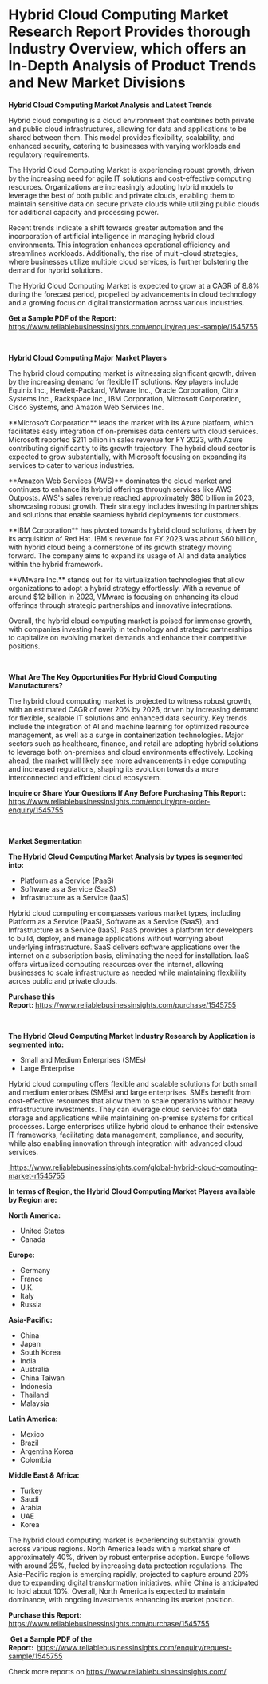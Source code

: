 <p><h1>Hybrid Cloud Computing Market Research Report Provides thorough Industry Overview, which offers an In-Depth Analysis of Product Trends and New Market Divisions</h1></p><p><strong>Hybrid Cloud Computing Market Analysis and Latest Trends</strong></p>
<p><p>Hybrid cloud computing is a cloud environment that combines both private and public cloud infrastructures, allowing for data and applications to be shared between them. This model provides flexibility, scalability, and enhanced security, catering to businesses with varying workloads and regulatory requirements.</p><p>The Hybrid Cloud Computing Market is experiencing robust growth, driven by the increasing need for agile IT solutions and cost-effective computing resources. Organizations are increasingly adopting hybrid models to leverage the best of both public and private clouds, enabling them to maintain sensitive data on secure private clouds while utilizing public clouds for additional capacity and processing power. </p><p>Recent trends indicate a shift towards greater automation and the incorporation of artificial intelligence in managing hybrid cloud environments. This integration enhances operational efficiency and streamlines workloads. Additionally, the rise of multi-cloud strategies, where businesses utilize multiple cloud services, is further bolstering the demand for hybrid solutions. </p><p>The Hybrid Cloud Computing Market is expected to grow at a CAGR of 8.8% during the forecast period, propelled by advancements in cloud technology and a growing focus on digital transformation across various industries.</p></p>
<p><strong>Get a Sample PDF of the Report:&nbsp;</strong> <a href="https://www.reliablebusinessinsights.com/enquiry/request-sample/1545755?utm_campaign=3353&utm_medium=2&utm_source=Github&utm_content=ia&utm_term=09032025&utm_id=hybrid-cloud-computing">https://www.reliablebusinessinsights.com/enquiry/request-sample/1545755</a></p>
<p>&nbsp;</p>
<p><strong>Hybrid Cloud Computing Major Market Players</strong></p>
<p><p>The hybrid cloud computing market is witnessing significant growth, driven by the increasing demand for flexible IT solutions. Key players include Equinix Inc., Hewlett-Packard, VMware Inc., Oracle Corporation, Citrix Systems Inc., Rackspace Inc., IBM Corporation, Microsoft Corporation, Cisco Systems, and Amazon Web Services Inc.</p><p>**Microsoft Corporation** leads the market with its Azure platform, which facilitates easy integration of on-premises data centers with cloud services. Microsoft reported $211 billion in sales revenue for FY 2023, with Azure contributing significantly to its growth trajectory. The hybrid cloud sector is expected to grow substantially, with Microsoft focusing on expanding its services to cater to various industries.</p><p>**Amazon Web Services (AWS)** dominates the cloud market and continues to enhance its hybrid offerings through services like AWS Outposts. AWS's sales revenue reached approximately $80 billion in 2023, showcasing robust growth. Their strategy includes investing in partnerships and solutions that enable seamless hybrid deployments for customers.</p><p>**IBM Corporation** has pivoted towards hybrid cloud solutions, driven by its acquisition of Red Hat. IBM's revenue for FY 2023 was about $60 billion, with hybrid cloud being a cornerstone of its growth strategy moving forward. The company aims to expand its usage of AI and data analytics within the hybrid framework.</p><p>**VMware Inc.** stands out for its virtualization technologies that allow organizations to adopt a hybrid strategy effortlessly. With a revenue of around $12 billion in 2023, VMware is focusing on enhancing its cloud offerings through strategic partnerships and innovative integrations.</p><p>Overall, the hybrid cloud computing market is poised for immense growth, with companies investing heavily in technology and strategic partnerships to capitalize on evolving market demands and enhance their competitive positions.</p></p>
<p>&nbsp;</p>
<p><strong>What Are The Key Opportunities For Hybrid Cloud Computing Manufacturers?</strong></p>
<p><p>The hybrid cloud computing market is projected to witness robust growth, with an estimated CAGR of over 20% by 2026, driven by increasing demand for flexible, scalable IT solutions and enhanced data security. Key trends include the integration of AI and machine learning for optimized resource management, as well as a surge in containerization technologies. Major sectors such as healthcare, finance, and retail are adopting hybrid solutions to leverage both on-premises and cloud environments effectively. Looking ahead, the market will likely see more advancements in edge computing and increased regulations, shaping its evolution towards a more interconnected and efficient cloud ecosystem.</p></p>
<p><strong>Inquire or Share Your Questions If Any Before Purchasing This Report:</strong> <a href="https://www.reliablebusinessinsights.com/enquiry/pre-order-enquiry/1545755?utm_campaign=3353&utm_medium=2&utm_source=Github&utm_content=ia&utm_term=09032025&utm_id=hybrid-cloud-computing">https://www.reliablebusinessinsights.com/enquiry/pre-order-enquiry/1545755</a></p>
<p>&nbsp;</p>
<p><strong>Market Segmentation</strong></p>
<p><strong>The Hybrid Cloud Computing Market Analysis by types is segmented into:</strong></p>
<p><ul><li>Platform as a Service (PaaS)</li><li>Software as a Service (SaaS)</li><li>Infrastructure as a Service (IaaS)</li></ul></p>
<p><p>Hybrid cloud computing encompasses various market types, including Platform as a Service (PaaS), Software as a Service (SaaS), and Infrastructure as a Service (IaaS). PaaS provides a platform for developers to build, deploy, and manage applications without worrying about underlying infrastructure. SaaS delivers software applications over the internet on a subscription basis, eliminating the need for installation. IaaS offers virtualized computing resources over the internet, allowing businesses to scale infrastructure as needed while maintaining flexibility across public and private clouds.</p></p>
<p><strong>Purchase this Report:&nbsp;</strong><a href="https://www.reliablebusinessinsights.com/purchase/1545755?utm_campaign=3353&utm_medium=2&utm_source=Github&utm_content=ia&utm_term=09032025&utm_id=hybrid-cloud-computing">https://www.reliablebusinessinsights.com/purchase/1545755</a></p>
<p>&nbsp;</p>
<p><strong>The Hybrid Cloud Computing Market Industry Research by Application is segmented into:</strong></p>
<p><ul><li>Small and Medium Enterprises (SMEs)</li><li>Large Enterprise</li></ul></p>
<p><p>Hybrid cloud computing offers flexible and scalable solutions for both small and medium enterprises (SMEs) and large enterprises. SMEs benefit from cost-effective resources that allow them to scale operations without heavy infrastructure investments. They can leverage cloud services for data storage and applications while maintaining on-premise systems for critical processes. Large enterprises utilize hybrid cloud to enhance their extensive IT frameworks, facilitating data management, compliance, and security, while also enabling innovation through integration with advanced cloud services.</p></p>
<p><a href="https://www.reliablebusinessinsights.com/global-hybrid-cloud-computing-market-r1545755?utm_campaign=3353&utm_medium=2&utm_source=Github&utm_content=ia&utm_term=09032025&utm_id=hybrid-cloud-computing">&nbsp;https://www.reliablebusinessinsights.com/global-hybrid-cloud-computing-market-r1545755</a></p>
<p><strong>In terms of Region, the Hybrid Cloud Computing Market Players available by Region are:</strong></p>
<p>
    <p> <strong> North America: </strong>
        <ul>
            <li>United States</li>
            <li>Canada</li>
        </ul>
        </p> 
    <p> <strong> Europe: </strong>
        <ul>
            <li>Germany</li>
            <li>France</li>
            <li>U.K.</li>
            <li>Italy</li>
            <li>Russia</li>
        </ul>
        </p> 
    <p> <strong> Asia-Pacific: </strong>
        <ul>
            <li>China</li>
            <li>Japan</li>
            <li>South Korea</li>
            <li>India</li>
            <li>Australia</li>
            <li>China Taiwan</li>
            <li>Indonesia</li>
            <li>Thailand</li>
            <li>Malaysia</li>
        </ul>
        </p> 
    <p> <strong> Latin America: </strong>
        <ul>
            <li>Mexico</li>
            <li>Brazil</li>
            <li>Argentina Korea</li>
            <li>Colombia</li>
        </ul>
        </p> 
    <p> <strong> Middle East & Africa: </strong>
        <ul>
            <li>Turkey</li>
            <li>Saudi</li>
            <li>Arabia</li>
            <li>UAE</li>
            <li>Korea</li>
        </ul>
    </p>
    </p>
<p><p>The hybrid cloud computing market is experiencing substantial growth across various regions. North America leads with a market share of approximately 40%, driven by robust enterprise adoption. Europe follows with around 25%, fueled by increasing data protection regulations. The Asia-Pacific region is emerging rapidly, projected to capture around 20% due to expanding digital transformation initiatives, while China is anticipated to hold about 10%. Overall, North America is expected to maintain dominance, with ongoing investments enhancing its market position.</p></p>
<p><strong>Purchase this Report: </strong><a href="https://www.reliablebusinessinsights.com/purchase/1545755?utm_campaign=3353&utm_medium=2&utm_source=Github&utm_content=ia&utm_term=09032025&utm_id=hybrid-cloud-computing">https://www.reliablebusinessinsights.com/purchase/1545755</a></p>
<p>&nbsp;<strong>Get a Sample PDF of the Report:&nbsp;&nbsp;</strong><a href="https://www.reliablebusinessinsights.com/enquiry/request-sample/1545755?utm_campaign=3353&utm_medium=2&utm_source=Github&utm_content=ia&utm_term=09032025&utm_id=hybrid-cloud-computing">https://www.reliablebusinessinsights.com/enquiry/request-sample/1545755</a></p>
<p><strong></strong></p>
<p>Check more reports on <a href="https://www.reliablebusinessinsights.com/?utm_campaign=3353&utm_medium=2&utm_source=Github&utm_content=ia&utm_term=09032025&utm_id=hybrid-cloud-computing">https://www.reliablebusinessinsights.com/</a></p>